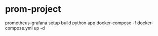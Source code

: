 # prom-project
prometheus-grafana setup
build python app
docker-compose -f docker-compose.yml up -d

